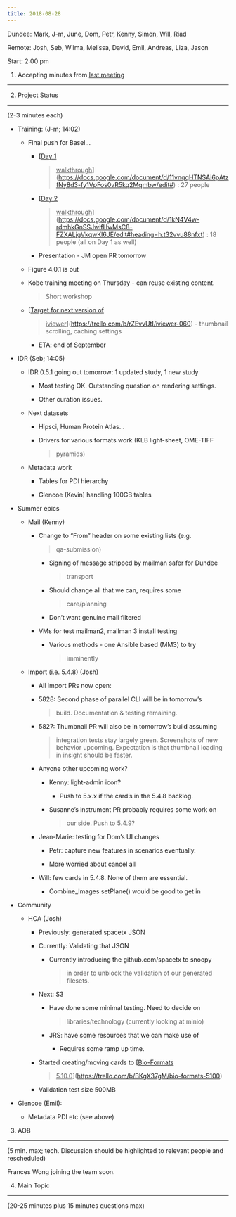 ```yaml
---
title: 2018-08-28
---
```


Dundee: Mark, J-m, June, Dom, Petr, Kenny, Simon, Will, Riad

Remote: Josh, Seb, Wilma, Melissa, David, Emil, Andreas, Liza, Jason

Start: 2:00 pm

1. Accepting minutes from [<u>last meeting</u>](https://drive.google.com/open?id=1TndXeC3wQSZVEaB5ZGpEAaPRl1QAufSI)
-------------------------------------------------------------------------------------------------------------------

2. Project Status
-----------------

(2-3 minutes each)

-   Training: (J-m; 14:02)

    -   Final push for Basel…

        -   [<u>Day 1
            > walkthrough</u>](https://docs.google.com/document/d/11vnqqHTNSAi6pAtzfNy8d3-fy1VpFos0vR5kq2Mqmbw/edit#)
            > : 27 people

        -   [<u>Day 2
            > walkthrough</u>](https://docs.google.com/document/d/1kN4V4w-rdmhkGnSSJwifHwMsC8-FZXALjgVkqwKl6JE/edit#heading=h.t32vvu88nfxt)
            > : 18 people (all on Day 1 as well)

        -   Presentation - JM open PR tomorrow

    -   Figure 4.0.1 is out

    -   Kobe training meeting on Thursday - can reuse existing content.
        > Short workshop

    -   [<u>Target for next version of
        > iviewer</u>](https://trello.com/b/rZEvvUtI/iviewer-060) -
        > thumbnail scrolling, caching settings

        -   ETA: end of September

-   IDR (Seb; 14:05)

    -   IDR 0.5.1 going out tomorrow: 1 updated study, 1 new study

        -   Most testing OK. Outstanding question on rendering settings.

        -   Other curation issues.

    -   Next datasets

        -   Hipsci, Human Protein Atlas…

        -   Drivers for various formats work (KLB light-sheet, OME-TIFF
            > pyramids)

    -   Metadata work

        -   Tables for PDI hierarchy

        -   Glencoe (Kevin) handling 100GB tables

-   Summer epics

    -   Mail (Kenny)

        -   Change to “From” header on some existing lists (e.g.
            > qa-submission)

            -   Signing of message stripped by mailman safer for Dundee
                > transport

            -   Should change all that we can, requires some
                > care/planning

            -   Don’t want genuine mail filtered

        -   VMs for test mailman2, mailman 3 install testing

            -   Various methods - one Ansible based (MM3) to try
                > imminently

    -   Import (i.e. 5.4.8) (Josh)

        -   All import PRs now open:

        -   5828: Second phase of parallel CLI will be in tomorrow’s
            > build. Documentation & testing remaining.

        -   5827: Thumbnail PR will also be in tomorrow’s build assuming
            > integration tests stay largely green. Screenshots of new
            > behavior upcoming. Expectation is that thumbnail loading
            > in insight should be faster.

        -   Anyone other upcoming work?

            -   Kenny: light-admin icon?

                -   Push to 5.x.x if the card’s in the 5.4.8 backlog.

            -   Susanne’s instrument PR probably requires some work on
                > our side. Push to 5.4.9?

        -   Jean-Marie: testing for Dom’s UI changes

            -   Petr: capture new features in scenarios eventually.

            -   More worried about cancel all

        -   Will: few cards in 5.4.8. None of them are essential.

            -   Combine\_Images setPlane() would be good to get in

-   Community

    -   HCA (Josh)

        -   Previously: generated spacetx JSON

        -   Currently: Validating that JSON

            -   Currently introducing the github.com/spacetx to snoopy
                > in order to unblock the validation of our generated
                > filesets.

        -   Next: S3

            -   Have done some minimal testing. Need to decide on
                > libraries/technology (currently looking at minio)

            -   JRS: have some resources that we can make use of

                -   Requires some ramp up time.

        -   Started creating/moving cards to [<u>Bio-Formats
            > 5.10.0</u>](https://trello.com/b/BKgX37gM/bio-formats-5100)

        -   Validation test size 500MB

-   Glencoe (Emil):

    -   Metadata PDI etc (see above)

3. AOB
------

(5 min. max; tech. Discussion should be highlighted to relevant people
and rescheduled)

Frances Wong joining the team soon.

4. Main Topic
-------------

(20-25 minutes plus 15 minutes questions max)
